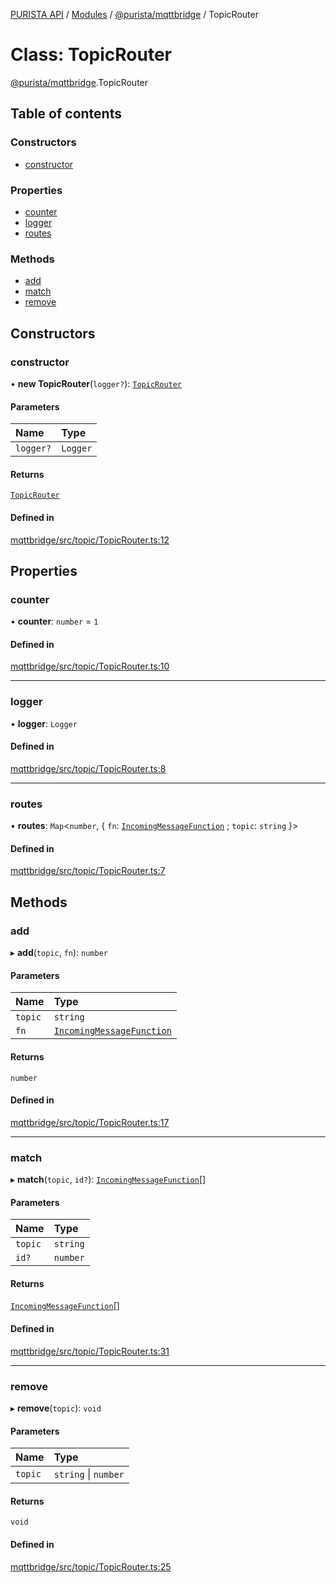 [PURISTA API](../README.md) / [Modules](../modules.md) / [@purista/mqttbridge](../modules/purista_mqttbridge.md) / TopicRouter

# Class: TopicRouter

[@purista/mqttbridge](../modules/purista_mqttbridge.md).TopicRouter

## Table of contents

### Constructors

- [constructor](purista_mqttbridge.TopicRouter.md#constructor)

### Properties

- [counter](purista_mqttbridge.TopicRouter.md#counter)
- [logger](purista_mqttbridge.TopicRouter.md#logger)
- [routes](purista_mqttbridge.TopicRouter.md#routes)

### Methods

- [add](purista_mqttbridge.TopicRouter.md#add)
- [match](purista_mqttbridge.TopicRouter.md#match)
- [remove](purista_mqttbridge.TopicRouter.md#remove)

## Constructors

### constructor

• **new TopicRouter**(`logger?`): [`TopicRouter`](purista_mqttbridge.TopicRouter.md)

#### Parameters

| Name | Type |
| :------ | :------ |
| `logger?` | `Logger` |

#### Returns

[`TopicRouter`](purista_mqttbridge.TopicRouter.md)

#### Defined in

[mqttbridge/src/topic/TopicRouter.ts:12](https://github.com/sebastianwessel/purista/blob/master/packages/mqttbridge/src/topic/TopicRouter.ts#L12)

## Properties

### counter

• **counter**: `number` = `1`

#### Defined in

[mqttbridge/src/topic/TopicRouter.ts:10](https://github.com/sebastianwessel/purista/blob/master/packages/mqttbridge/src/topic/TopicRouter.ts#L10)

___

### logger

• **logger**: `Logger`

#### Defined in

[mqttbridge/src/topic/TopicRouter.ts:8](https://github.com/sebastianwessel/purista/blob/master/packages/mqttbridge/src/topic/TopicRouter.ts#L8)

___

### routes

• **routes**: `Map`\<`number`, \{ `fn`: [`IncomingMessageFunction`](../modules/purista_mqttbridge.md#incomingmessagefunction) ; `topic`: `string`  }\>

#### Defined in

[mqttbridge/src/topic/TopicRouter.ts:7](https://github.com/sebastianwessel/purista/blob/master/packages/mqttbridge/src/topic/TopicRouter.ts#L7)

## Methods

### add

▸ **add**(`topic`, `fn`): `number`

#### Parameters

| Name | Type |
| :------ | :------ |
| `topic` | `string` |
| `fn` | [`IncomingMessageFunction`](../modules/purista_mqttbridge.md#incomingmessagefunction) |

#### Returns

`number`

#### Defined in

[mqttbridge/src/topic/TopicRouter.ts:17](https://github.com/sebastianwessel/purista/blob/master/packages/mqttbridge/src/topic/TopicRouter.ts#L17)

___

### match

▸ **match**(`topic`, `id?`): [`IncomingMessageFunction`](../modules/purista_mqttbridge.md#incomingmessagefunction)[]

#### Parameters

| Name | Type |
| :------ | :------ |
| `topic` | `string` |
| `id?` | `number` |

#### Returns

[`IncomingMessageFunction`](../modules/purista_mqttbridge.md#incomingmessagefunction)[]

#### Defined in

[mqttbridge/src/topic/TopicRouter.ts:31](https://github.com/sebastianwessel/purista/blob/master/packages/mqttbridge/src/topic/TopicRouter.ts#L31)

___

### remove

▸ **remove**(`topic`): `void`

#### Parameters

| Name | Type |
| :------ | :------ |
| `topic` | `string` \| `number` |

#### Returns

`void`

#### Defined in

[mqttbridge/src/topic/TopicRouter.ts:25](https://github.com/sebastianwessel/purista/blob/master/packages/mqttbridge/src/topic/TopicRouter.ts#L25)
